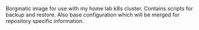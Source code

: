 Borgmatic image for use with my home lab k8s cluster.
Contains scripts for backup and restore. Also base configuration which will be merged for repository specific information.
